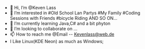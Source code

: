 - 👋 Hi, I’m @Keven Lass
- 👀 I’m interested in 
  #Old School Lan Partys
  #My Family
  #Coding Sessions with Friends
  #bicycle Riding
  AND SO ON...
- 🌱 I’m currently learning Java,C# and a bit phyton
- 💞️ I’m looking to collaborate on ...
- 📫 How to reach me @Email -- Kevenlass@web.de
- I Like Linux(KDE Neon) as much as Windows;

<!---
Kevenlass/Kevenlass is a ✨ special ✨ repository because its `README.md` (this file) appears on your GitHub profile.
You can click the Preview link to take a look at your changes.
--->

